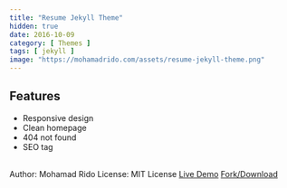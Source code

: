 ```yaml
---
title: "Resume Jekyll Theme"
hidden: true
date: 2016-10-09
category: [ Themes ]
tags: [ jekyll ]
image: "https://mohamadrido.com/assets/resume-jekyll-theme.png"
---
```

## Features
   - Responsive design
   - Clean homepage
   - 404 not found
   - SEO tag
<br />
Author: Mohamad Rido
License: MIT License
<a href="https://about.mohamadrido.com">Live Demo</a>
<a href="https://github.com/mohamadrido/resume-jekyll-theme">Fork/Download</a>
